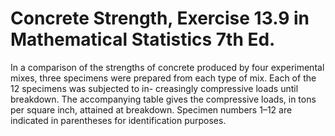 # Concrete Strength, Exercise 13.9 in Mathematical Statistics 7th Ed. #
In a comparison of the strengths of concrete produced by four experimental mixes, three specimens were prepared from each type of mix. Each of the 12 specimens was subjected to in- creasingly compressive loads until breakdown. The accompanying table gives the compressive loads, in tons per square inch, attained at breakdown. Specimen numbers 1–12 are indicated in parentheses for identification purposes.